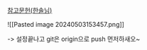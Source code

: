 
[참고문헌(한솔님)](https://dev.azure.com/jeffkang/ht-devOps/_wiki/wikis/ht-devOps.wiki/1287/%EC%82%AC%EC%A0%84%EA%B0%80%EC%9E%85-%EB%8D%B0%EC%9D%B4%ED%84%B0-%EC%B6%94%EC%B6%9C-%ED%8E%98%EC%9D%B4%EC%A7%80-%EC%B6%94%EA%B0%80)


![[Pasted image 20240503153457.png]]

-> 설정끝나고 git은 origin으로 push 먼저하새오~
